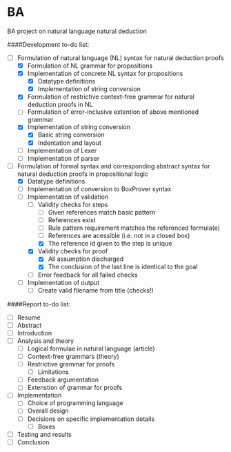 # BA
BA project on natural language natural deduction

####Development to-do list:
- [ ] Formulation of natural language (NL) syntax for natural deduction proofs
    - [x] Formulation of NL grammar for propositions
    - [x] Implementation of concrete NL syntax for propositions
        - [x] Datatype definitions
        - [x] Implementation of string conversion
    - [x] Formulation of restrictive context-free grammar for natural deduction proofs in NL
    - [ ] Formulation of error-inclusive extention of above mentioned grammar
    - [x] Implementation of string conversion
        - [x] Basic string conversion
        - [x] Indentation and layout
    - [ ] Implementation of Lexer
    - [ ] Implementation of parser
- [ ] Formulation of formal syntax and corresponding abstract syntax for natural deduction proofs in propositional logic
    - [x] Datatype definitions 
    - [ ] Implementation of conversion to BoxProver syntax
    - [ ] Implementation of validation
        - [ ] Validity checks for steps
            - [ ] Given references match basic pattern
            - [ ] References exist
            - [ ] Rule pattern requirement matches the referenced formula(e)
            - [ ] References are acessible (i.e. not in a closed box)
            - [x] The reference id given to the step is unique
        - [x] Validity checks for proof
            - [x] All assumption discharged
            - [x] The conclusion of the last line is identical to the goal
        - [ ] Error feedback for all failed checks
    - [ ] Implementation of output
        - [ ] Create valid filename from title (checks!)

####Report to-do list:
- [ ] Resumé
- [ ] Abstract
- [ ] Introduction
- [ ] Analysis and theory
    - [ ] Logical formulae in natural language (article)
    - [ ] Context-free grammars (theory)
    - [ ] Restrictive grammar for proofs
        - [ ] Limitations
    - [ ] Feedback argumentation
    - [ ] Extenstion of grammar for proofs
- [ ] Implementation
    - [ ] Choice of programming language
    - [ ] Overall design
    - [ ] Decisions on specific implementation details
        - [ ] Boxes
- [ ] Testing and results
- [ ] Conclusion
